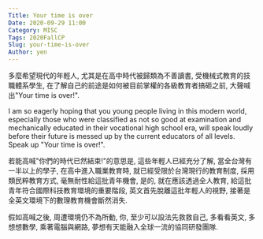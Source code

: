 ```yaml
---
Title: Your time is over
Date: 2020-09-29 11:00
Category: MISC
Tags: 2020FallCP
Slug: your-time-is-over
Author: yen
---
```


多麼希望現代的年輕人, 尤其是在高中時代被歸類為不善讀書, 受機械式教育的技職體系學生, 在了解自己的前途是如何被目前掌權的各級教育者搞砸之前, 大聲喊出"Your time is over!".

I am so eagerly hoping that you young people living in this modern world, especially those who were classified as not so good at examination and mechanically educated in their vocational high school era, will speak loudly before their future is messed up by the current educators of all levels. Speak up "Your time is over!".

<!-- PELICAN_END_SUMMARY -->

若能高喊"你們的時代已然結束!"的意思是,  這些年輕人已經充分了解, 當全台灣有一半以上的學子, 在高中進入職業教育時, 就已經受限於台灣現行的教育制度, 採用類民粹教育方式, 毫無耐性給這批青年機會, 是的, 就在應該透過全人教育, 給這批青年符合國際科技教育環境的重要階段, 英文首先脫離這批年輕人的視野, 接著是全英文環境下的數理教育機會斷然消失.

假如高喊之後, 周遭環境仍不為所動, 你, 至少可以設法先救救自己, 多看看英文, 多想想數學, 乘著電腦與網路, 夢想有天能融入全球一流的協同研發團隊.